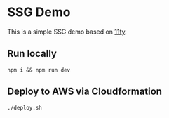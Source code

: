 # SSG Demo

This is a simple SSG demo based on [11ty](https://www.11ty.dev/).

## Run locally

```
npm i && npm run dev
```

## Deploy to AWS via Cloudformation

```
./deploy.sh
```
